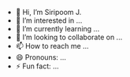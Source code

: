 - 👋 Hi, I’m Siripoom J.
- 👀 I’m interested in ...
- 🌱 I’m currently learning ...
- 💞️ I’m looking to collaborate on ...
- 📫 How to reach me ...
- 😄 Pronouns: ...
- ⚡ Fun fact: ...

<!---
perpy3e/perpy3e is a ✨ special ✨ repository because its `README.md` (this file) appears on your GitHub profile.
You can click the Preview link to take a look at your changes.
--->
